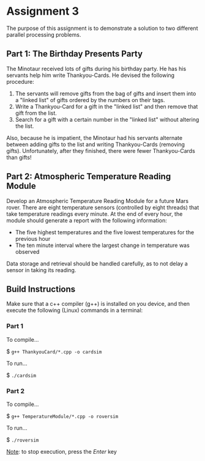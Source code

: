 # Assignment 3

The purpose of this assignment is to demonstrate a solution to two different parallel processing problems.

## Part 1: The Birthday Presents Party

The Minotaur received lots of gifts during his birthday party. He has his servants help him write Thankyou-Cards. He devised the following procedure:
1. The servants will remove gifts from the bag of gifts and insert them into a "linked list" of gifts ordered by the numbers on their tags.
2. Write a Thankyou-Card for a gift in the "linked list" and then remove that gift from the list.
3. Search for a gift with a certain number in the "linked list" without altering the list.

Also, because he is impatient, the Minotaur had his servants alternate between adding gifts to the list and writing Thankyou-Cards (removing gifts).
Unfortunately, after they finished, there were fewer Thankyou-Cards than gifts!

## Part 2: Atmospheric Temperature Reading Module

Develop an Atmospheric Temperature Reading Module for a future Mars rover. There are eight temperature sensors (controlled by eight threads) that
take temperature readings every minute. At the end of every hour, the module should generate a report with the following information:
- The five highest temperatures and the five lowest temperatures for the previous hour
- The ten minute interval where the largest change in temperature was observed

Data storage and retrieval should be handled carefully, as to not delay a sensor in taking its reading.

## Build Instructions

Make sure that a c++ compiler (g++) is installed on you device, and then execute the following (Linux) commands in a terminal:

### Part 1

To compile...

$ `g++ ThankyouCard/*.cpp -o cardsim`

To run...

$ `./cardsim`

### Part 2

To compile...

$ `g++ TemperatureModule/*.cpp -o roversim`

To run...

$ `./roversim`

<u>Note</u>: to stop execution, press the *Enter* key

